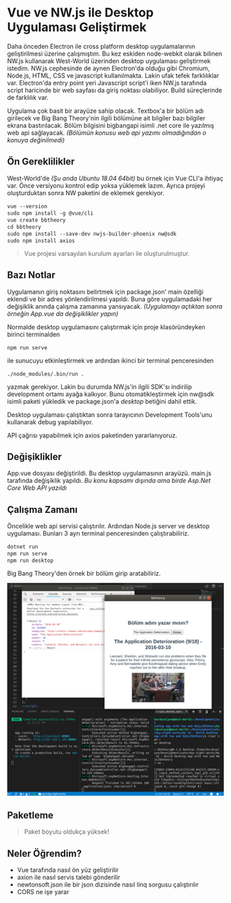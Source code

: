 # Vue ve NW.js ile Desktop Uygulaması Geliştirmek

Daha önceden Electron ile cross platform desktop uygulamalarının geliştirilmesi üzerine çalışmıştım. Bu kez eskiden node-webkit olarak bilinen NW.js kullanarak West-World üzerinden desktop uygulaması geliştirmek istedim. NW.js cephesinde de aynen Electron'da olduğu gibi Chromium, Node.js, HTML, CSS ve javascript kullanılmakta. Lakin ufak tefek farklılıklar var. Electron'da entry point yeri Javascript script'i iken NW.js tarafında script haricinde bir web sayfası da giriş noktası olabiliyor. Build süreçlerinde de farklılık var.

Uygulama çok basit bir arayüze sahip olacak. Textbox'a bir bölüm adı girilecek ve Big Bang Theory'nin ilgili bölümüne ait bilgiler bazı bilgiler ekrana bastırılacak. Bölüm bilgisini bigbangapi isimli .net core ile yazılmış web api sağlayacak. _(Bölümün konusu web api yazımı olmadığından o konuya değinilmedi)_

## Ön Gereklilikler

West-World'de _(Şu anda Ubuntu 18.04 64bit)_ bu örnek için Vue CLI'a ihtiyaç var. Önce versiyonu kontrol edip yoksa yüklemek lazım. Ayrıca projeyi oluşturduktan sonra NW paketini de eklemek gerekiyor.

```
vue --version
sudo npm install -g @vue/cli
vue create bbtheory
cd bbtheory
sudo npm install --save-dev nwjs-builder-phoenix nw@sdk
sudo npm install axios
```

>Vue projesi varsayılan kurulum ayarları ile oluşturulmuştur.

## Bazı Notlar

Uygulamanın giriş noktasını belirtmek için package.json' main özelliği eklendi ve bir adres yönlendirilmesi yapıldı. Buna göre uygulamadaki her değişiklik anında çalışma zamanına yansıyacak. _(Uygulamayı açtıktan sonra örneğin App.vue da değişiklikler yapın)_

Normalde desktop uygulamasını çalıştırmak için proje klasöründeyken birinci terminalden

```
npm run serve
```

ile sunucuyu etkinleştirmek ve ardından ikinci bir terminal penceresinden 

```
./node_modules/.bin/run .
```

yazmak gerekiyor. Lakin bu durumda NW.js'in ilgili SDK'sı indirilip development ortamı ayağa kalkıyor. Bunu otomatikleştirmek için nw@sdk isimli paketi yükledik ve package.json'a _desktop_ betiğini dahil ettik. 

Desktop uygulaması çalıştıktan sonra tarayıcının Development Tools'unu kullanarak debug yapılabiliyor.

API çağrısı yapabilmek için axios paketinden yararlanıyoruz.

## Değişiklikler

App.vue dosyası değiştirildi. Bu desktop uygulamasının arayüzü.
main.js tarafında değişiklik yapıldı.
_Bu konu kapsamı dışında ama birde Asp.Net Core Web API yazıldı_

## Çalışma Zamanı

Öncelikle web api servisi çalıştırılır. Ardından Node.js server ve desktop uygulaması. Bunları 3 ayrı terminal penceresinden çalıştırabiliriz.

```
dotnet run
npm run serve
npm run desktop
```

Big Bang Theory'den örnek bir bölüm girip aratabiliriz.

![cover_1.png](cover_1.png)

## Paketleme

>Paket boyutu oldukça yüksek!

## Neler Öğrendim?

- Vue tarafında nasıl ön yüz geliştirilir
- axion ile nasıl servis talebi gönderilir
- newtonsoft.json ile bir json dizisinde nasıl linq sorgusu çalıştırılır
- CORS ne işe yarar